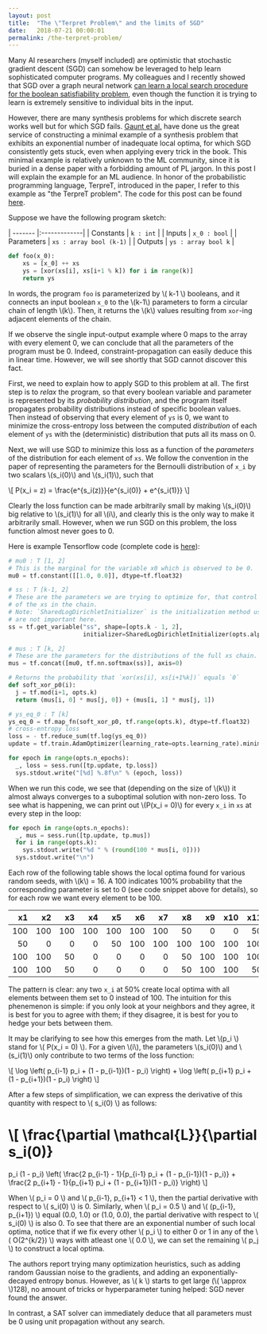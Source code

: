 ```yaml
---
layout: post
title:  "The \"Terpret Problem\" and the limits of SGD"
date:   2018-07-21 00:00:01
permalink: /the-terpret-problem/
---
```

Many AI researchers (myself included) are optimistic that stochastic gradient descent (SGD) can somehow be leveraged to help learn sophisticated computer programs. My colleagues and I recently showed that SGD over a graph neural network [can learn a local search procedure for the boolean satisfiability problem](https://arxiv.org/abs/1802.03685), even though the function it is trying to learn is extremely sensitive to individual bits in the input.

However, there are many synthesis problems for which discrete search works well but for which SGD fails. [Gaunt et al.](https://arxiv.org/abs/1608.04428) have done us the great service of constructing a minimal example of a synthesis problem that exhibits an exponential number of inadequate local optima, for which SGD consistently gets stuck, even when applying every trick in the book. This minimal example is relatively unknown to the ML community, since it is buried in a dense paper with a forbidding amount of PL jargon. In this post I will explain the example for an ML audience. In honor of the probabilistic programming language, TerpreT, introduced in the paper, I refer to this example as "the TerpreT problem". The code for this post can be found [here](https://github.com/dselsam/terpret_problem).

Suppose we have the following program sketch:

| ------- |:-------------|
| Constants     | `k : int`            |
| Inputs        | `x_0 : bool`         |
| Parameters    | `xs : array bool (k-1)` |
| Outputs       | `ys : array bool k` |

```python
def foo(x_0):
    xs = [x_0] ++ xs
    ys = [xor(xs[i], xs[i+1 % k]) for i in range(k)]
    return ys
```

In words, the program `foo` is parameterized by \\( k-1 \\) booleans, and it connects an input boolean `x_0` to the \\(k-1\\) parameters to form a circular chain of length \\(k\\). Then, it returns the \\(k\\) values resulting from `xor`-ing adjacent elements of the chain.

If we observe the single input-output example where 0 maps to the array with every element 0, we can conclude that all the parameters of the program must be 0. Indeed, constraint-propagation can easily deduce this in linear time. However, we will see shortly that SGD cannot discover this fact.

First, we need to explain how to apply SGD to this problem at all. The first step is to *relax* the program, so that every boolean variable and parameter is represented by its *probability distribution*, and the program itself propagates probability distributions instead of specific boolean values. Then instead of observing that every element of `ys` is 0, we want to minimize the cross-entropy loss between the computed *distribution* of each element of `ys` with the (deterministic) distribution that puts all its mass on 0.

Next, we will use SGD to minimize this loss as a function of the *parameters* of the distribution for each element of `xs`. We follow the convention in the paper of representing the parameters for the Bernoulli distribution of `x_i` by two scalars \\(s_i(0)\\) and \\(s_i(1)\\), such that

\\[
P(x_i = z) = \frac{e^{s_i(z)}}{e^{s_i(0)} + e^{s_i(1)}}
\\]

Clearly the loss function can be made arbitrarily small by making \\(s_i(0)\\) big relative to \\(s_i(1)\\) for all \\(i\\), and clearly this is the only way to make it arbitrarily small. However, when we run SGD on this problem, the loss function almost never goes to 0.

Here is example Tensorflow code (complete code is [here](https://github.com/dselsam/terpret_problem)):

```python
# mu0 : T [1, 2]
# This is the marginal for the variable x0 which is observed to be 0.
mu0 = tf.constant([[1.0, 0.0]], dtype=tf.float32)

# ss : T [k-1, 2]
# These are the parameters we are trying to optimize for, that control the marginal distribution
# of the xs in the chain.
# Note: `SharedLogDirichletInitializer` is the initialization method used in the paper, and its details
# are not important here.
ss = tf.get_variable("ss", shape=[opts.k - 1, 2],
                     initializer=SharedLogDirichletInitializer(opts.alpha, opts.k - 1, 2))

# mus : T [k, 2]
# These are the parameters for the distributions of the full xs chain.
mus = tf.concat([mu0, tf.nn.softmax(ss)], axis=0)

# Returns the probability that `xor(xs[i], xs[i+1%k])` equals `0`
def soft_xor_p0(i):
  j = tf.mod(i+1, opts.k)
  return (mus[i, 0] * mus[j, 0]) + (mus[i, 1] * mus[j, 1])

# ys_eq_0 : T [k]
ys_eq_0 = tf.map_fn(soft_xor_p0, tf.range(opts.k), dtype=tf.float32)
# cross-entropy loss
loss = - tf.reduce_sum(tf.log(ys_eq_0))
update = tf.train.AdamOptimizer(learning_rate=opts.learning_rate).minimize(loss)

for epoch in range(opts.n_epochs):
  _, loss = sess.run([tp.update, tp.loss])
  sys.stdout.write("[%d] %.8f\n" % (epoch, loss))

```

When we run this code, we see that (depending on the size of \\(k\\)) it almost always converges to a suboptimal solution with non-zero loss.
To see what is happening, we can print out \\(P(x_i = 0)\\) for every `x_i` in `xs` at every step in the loop:

```python
for epoch in range(opts.n_epochs):
  _, mus = sess.run([tp.update, tp.mus])
  for i in range(opts.k):
    sys.stdout.write("%d " % (round(100 * mus[i, 0])))
  sys.stdout.write("\n")
```

Each row of the following table shows the local optima found for various random seeds, with \\(k\\) = 16. A 100 indicates 100% probability that the corresponding parameter is set to 0 (see code snippet above for details), so for each row we want every element to be 100.

| x1|  x2 |  x3 |  x4 |  x5 |  x6 |  x7 |  x8 |  x9 |  x10 |  x11 |  x12 |  x13 |  x14 |  x15 |
|--:|----:|----:|----:|----:|----:|----:|----:|----:|----:|----:|----:|----:|----:|----:|
100 | 100 | 100 | 100 | 100 | 100 | 100 |  50 |   0 |   0 |  50 | 100 | 100 | 100 | 100
50  |   0 |   0 |   0 |  50 | 100 | 100 | 100 | 100 | 100 | 100 | 100 | 100 | 100 | 100
100 | 100 | 50  |   0 |   0 |   0 |  0 | 50 | 100 | 100 | 100 | 100 | 100 | 100 | 100
100 | 100 | 50  |   0 |   0 |   0 |  0 | 50 | 100 | 100 | 50 | 0 | 50 | 100 | 100

The pattern is clear: any two `x_i` at 50% create local optima with all elements between them set to 0 instead of 100.
The intuition for this phenemenon is simple: if you only look at your neighbors and they agree, it is best for you to agree with them; if they disagree, it is best for you to hedge your bets between them.

It may be clarifying to see how this emerges from the math.
Let \\(p_i \\) stand for \\( P(x_i = 0) \\).
For a given \\(i\\), the parameters \\(s_i(0)\\) and \\(s_i(1)\\) only contribute to two terms of the loss function:

\\[
\\log \\left( p_{i-1} p_i + (1 - p_{i-1})(1 - p_i) \\right)
+
\\log \\left( p_{i+1} p_i + (1 - p_{i+1})(1 - p_i) \\right)
\\]

After a few steps of simplification, we can express the derivative of this quantity with respect to \\( s_i(0) \\) as follows:

\\[
\\frac{\\partial \\mathcal{L}}{\\partial s_i(0)}
=
p_i (1 - p_i) \\left( \\frac{2 p_{i-1} - 1}{p_{i-1} p_i + (1 - p_{i-1})(1 - p_i)} +
\\frac{2 p_{i+1} - 1}{p_{i+1} p_i + (1 - p_{i+1})(1 - p_i)} \\right)
\\]

When \\( p_i = 0 \\) and \\( p_{i-1}, p_{i+1} < 1 \\), then the partial derivative with respect to \\( s_i(0) \\) is 0.
Similarly, when \\( p_i = 0.5 \\) and \\( (p_{i-1}, p_{i+1}) \\) equal (0.0, 1.0) or (1.0, 0.0), the partial derivative with respect to \\( s_i(0) \\) is also 0. To see that there are an exponential number of such local optima, notice that if we fix every other \\( p_i \\) to either 0 or 1 in any of the \\( O(2^{k/2}) \\) ways with atleast one \\( 0.0 \\), we can set the remaining \\( p_j \\) to construct a local optima.

The authors report trying many optimization heuristics, such as adding random Gaussian noise to the gradients, and adding an exponentially-decayed entropy bonus. However, as \\( k \\) starts to get large (\\( \approx \\)128), no amount of tricks or hyperparameter tuning helped: SGD never found the answer.

In contrast, a SAT solver can immediately deduce that all parameters must be 0 using unit propagation without any search.
